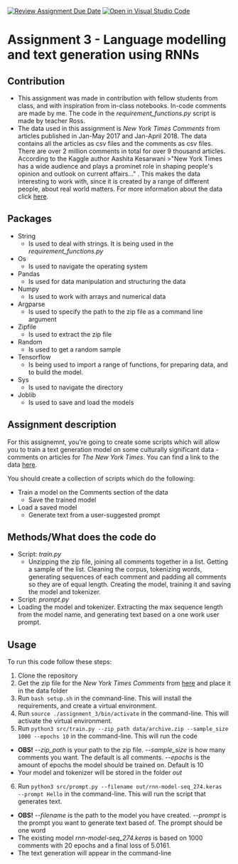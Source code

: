[![Review Assignment Due Date](https://classroom.github.com/assets/deadline-readme-button-8d59dc4de5201274e310e4c54b9627a8934c3b88527886e3b421487c677d23eb.svg)](https://classroom.github.com/a/5f7lMH9Y)
[![Open in Visual Studio Code](https://classroom.github.com/assets/open-in-vscode-c66648af7eb3fe8bc4f294546bfd86ef473780cde1dea487d3c4ff354943c9ae.svg)](https://classroom.github.com/online_ide?assignment_repo_id=10587647&assignment_repo_type=AssignmentRepo)
# Assignment 3 - Language modelling and text generation using RNNs

## Contribution
- This assignment was made in contribution with fellow students from class, and with inspiration from in-class notebooks. In-code comments are made by me. The code in the *requirement_functions.py* script is made by teacher Ross.
- The data used in this assignment is *New York Times Comments* from articles published in Jan-May 2017 and Jan-April 2018. The data contains all the articles as csv files and the comments as csv files. There are over 2 million comments in total for over 9 thousand articles. According to the Kaggle author Aashita Kesarwani >"New York Times has a wide audience and plays a prominet role in shaping people's opinion and outlook on current affairs..." . This makes the data interesting to work with, since it is created by a range of different people, about real world matters. For more information about the data click [here](https://www.kaggle.com/datasets/aashita/nyt-comments).

## Packages
- String
  - Is used to deal with strings. It is being used in the *requirement_functions.py*
- Os
  - Is used to navigate the operating system
- Pandas
  - Is used for data manipulation and structuring the data
- Numpy 
  - Is used to work with arrays and numerical data
- Argparse 
  - Is used to specify the path to the zip file as a command line argument
- Zipfile
  - Is used to extract the zip file
- Random
  - Is used to get a random sample
- Tensorflow
  - Is being used to import a range of functions, for preparing data, and to build the model.
- Sys
  - Is used to navigate the directory
- Joblib
  - Is used to save and load the models
  
## Assignment description 
For this assignemnt, you're going to create some scripts which will allow you to train a text generation model on some culturally significant data - comments on articles for *The New York Times*. You can find a link to the data [here](https://www.kaggle.com/datasets/aashita/nyt-comments).

You should create a collection of scripts which do the following:

- Train a model on the Comments section of the data
  - Save the trained model
- Load a saved model
  - Generate text from a user-suggested prompt

## Methods/What does the code do
- Script: *train.py*
  - Unzipping the zip file, joining all comments together in a list. Getting a sample of the list. Cleaning the corpus, tokenizing words, generating sequences of each comment and padding all comments so they are of equal length. Creating the model, training it and saving the model and tokenizer.
 - Script: *prompt.py*
  - Loading the model and tokenizer. Extracting the max sequence length from the model name, and generating text based on a one work user prompt.
 
## Usage 
To run this code follow these steps:
1. Clone the repository 
2. Get the zip file for the *New York Times Comments* from [here](https://www.kaggle.com/datasets/aashita/nyt-comments) and place it in the data folder
3. Run ```bash setup.sh``` in the command-line. This will install the requirements, and create a virtual environment. 
4. Run ```source ./assignment_3/bin/activate``` in the command-line. This will activate the virtual environment.
5. Run ```python3 src/train.py --zip_path data/archive.zip --sample_size 1000 --epochs 10``` in the command-line. This will run the code 
  - __OBS!__ *--zip_path* is your path to the zip file. *--sample_size* is how many comments you want. The default is all comments. *--epochs* is the amount of epochs the model should be trained on. Default is 10
  - Your model and tokenizer will be stored in the folder *out*
6. Run ```python3 src/prompt.py --filename out/rnn-model-seq_274.keras  --prompt Hello``` in the command-line. This will run the script that generates text.
  - __OBS!__ *--filename* is the path to the model you have created. *--prompt* is the prompt you want to generate text based of. The prompt should be one word
  - The existing model *rnn-model-seq_274.keras* is based on 1000 comments with 20 epochs and a final loss of 5.0161.
  - The text generation will appear in the command-line
